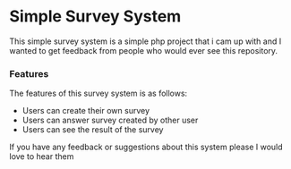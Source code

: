 # Simple Survey System

<p>This simple survey system is a simple php project that i cam up with and I wanted to get feedback from people who would ever see this repository.</p>

<h3>Features</h3>
<p>The features of this survey system is as follows:</p>
<ul>
  <li>Users can create their own survey</li>
  <li>Users can answer survey created by other user</li>
  <li>Users can see the result of the survey</li>
</ul>

<p>If you have any feedback or suggestions about this system please I would love to hear them</p>
